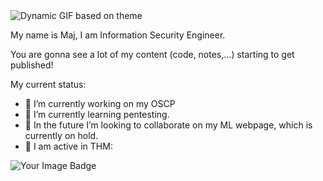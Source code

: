 <picture>
  <source media="(prefers-color-scheme: dark)" srcset="https://github.com/user-attachments/assets/21d67bdd-d7e7-45b0-aa03-e5e611385c5f">
  <source media="(prefers-color-scheme: light)" srcset="https://github.com/user-attachments/assets/da73339e-c155-4058-8732-1b6cbfa0a031">
  <img alt="Dynamic GIF based on theme" src="https://github.com/user-attachments/assets/da73339e-c155-4058-8732-1b6cbfa0a031">
</picture>

My name is Maj, I am Information Security Engineer.

You are gonna see a lot of my content (code, notes,...) starting to get published!

My current status:

- 🏢 I’m currently working on my OSCP
- 🔎 I’m currently learning pentesting.
- 🤖 In the future I’m looking to collaborate on my ML webpage, which is currently on hold.
- 📢 I am active in THM:

<img src="https://tryhackme-badges.s3.amazonaws.com/Mulc.png" alt="Your Image Badge" />





